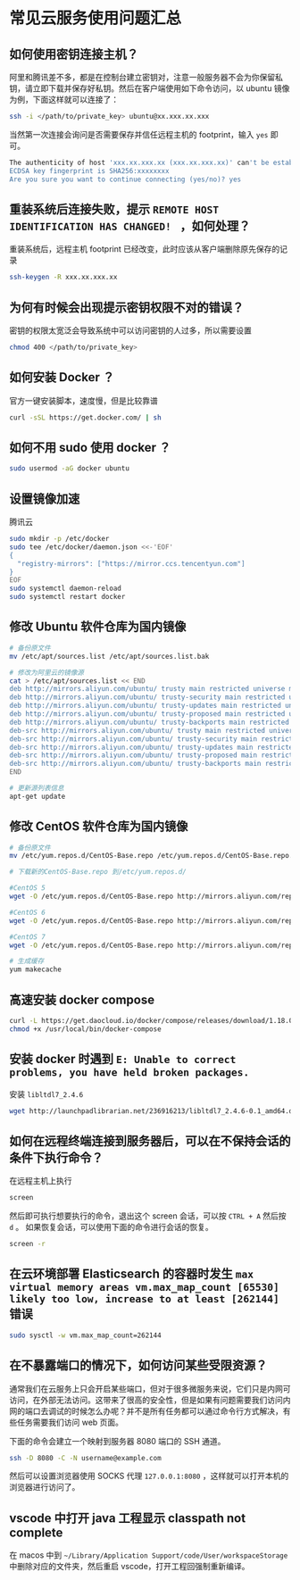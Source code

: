 # 常见云服务使用问题汇总

## 如何使用密钥连接主机？

阿里和腾讯差不多，都是在控制台建立密钥对，注意一般服务器不会为你保留私钥，请立即下载并保存好私钥。然后在客户端使用如下命令访问，以 ubuntu 镜像为例，下面这样就可以连接了：

```bash
ssh -i </path/to/private_key> ubuntu@xx.xxx.xx.xxx
```

当然第一次连接会询问是否需要保存并信任远程主机的 footprint，输入 `yes` 即可。

```bash
The authenticity of host 'xxx.xx.xxx.xx (xxx.xx.xxx.xx)' can't be established.
ECDSA key fingerprint is SHA256:xxxxxxxx
Are you sure you want to continue connecting (yes/no)? yes
```

## 重装系统后连接失败，提示 `REMOTE HOST IDENTIFICATION HAS CHANGED! ` ，如何处理？

重装系统后，远程主机 footprint 已经改变，此时应该从客户端删除原先保存的记录

```bash
ssh-keygen -R xxx.xx.xxx.xx
```

## 为何有时候会出现提示密钥权限不对的错误？

密钥的权限太宽泛会导致系统中可以访问密钥的人过多，所以需要设置

```bash
chmod 400 </path/to/private_key>
```

## 如何安装 Docker ？

官方一键安装脚本，速度慢，但是比较靠谱

```bash
curl -sSL https://get.docker.com/ | sh
```

## 如何不用 sudo 使用 docker ？

```bash
sudo usermod -aG docker ubuntu
```

## 设置镜像加速

腾讯云

```bash
sudo mkdir -p /etc/docker
sudo tee /etc/docker/daemon.json <<-'EOF'
{
  "registry-mirrors": ["https://mirror.ccs.tencentyun.com"]
}
EOF
sudo systemctl daemon-reload
sudo systemctl restart docker
```

## 修改 Ubuntu 软件仓库为国内镜像

```bash
# 备份原文件
mv /etc/apt/sources.list /etc/apt/sources.list.bak

# 修改为阿里云的镜像源
cat > /etc/apt/sources.list << END
deb http://mirrors.aliyun.com/ubuntu/ trusty main restricted universe multiverse
deb http://mirrors.aliyun.com/ubuntu/ trusty-security main restricted universe multiverse
deb http://mirrors.aliyun.com/ubuntu/ trusty-updates main restricted universe multiverse
deb http://mirrors.aliyun.com/ubuntu/ trusty-proposed main restricted universe multiverse
deb http://mirrors.aliyun.com/ubuntu/ trusty-backports main restricted universe multiverse
deb-src http://mirrors.aliyun.com/ubuntu/ trusty main restricted universe multiverse
deb-src http://mirrors.aliyun.com/ubuntu/ trusty-security main restricted universe multiverse
deb-src http://mirrors.aliyun.com/ubuntu/ trusty-updates main restricted universe multiverse
deb-src http://mirrors.aliyun.com/ubuntu/ trusty-proposed main restricted universe multiverse
deb-src http://mirrors.aliyun.com/ubuntu/ trusty-backports main restricted universe multiverse
END

# 更新源列表信息
apt-get update
```

## 修改 CentOS 软件仓库为国内镜像

```bash
# 备份原文件
mv /etc/yum.repos.d/CentOS-Base.repo /etc/yum.repos.d/CentOS-Base.repo.bak

# 下载新的CentOS-Base.repo 到/etc/yum.repos.d/

#CentOS 5
wget -O /etc/yum.repos.d/CentOS-Base.repo http://mirrors.aliyun.com/repo/Centos-5.repo

#CentOS 6
wget -O /etc/yum.repos.d/CentOS-Base.repo http://mirrors.aliyun.com/repo/Centos-6.repo

#CentOS 7
wget -O /etc/yum.repos.d/CentOS-Base.repo http://mirrors.aliyun.com/repo/Centos-7.repo

# 生成缓存
yum makecache
```

## 高速安装 docker compose

```bash
curl -L https://get.daocloud.io/docker/compose/releases/download/1.18.0/docker-compose-`uname -s`-`uname -m` > /usr/local/bin/docker-compose
chmod +x /usr/local/bin/docker-compose
```

## 安装 docker 时遇到 `E: Unable to correct problems, you have held broken packages.`

安装 `libltdl7_2.4.6`

```bash
wget http://launchpadlibrarian.net/236916213/libltdl7_2.4.6-0.1_amd64.deb
```

## 如何在远程终端连接到服务器后，可以在不保持会话的条件下执行命令？

在远程主机上执行

```bash
screen
```

然后即可执行想要执行的命令，退出这个 screen 会话，可以按 `CTRL + A` 然后按 `d` 。
如果恢复会话，可以使用下面的命令进行会话的恢复。

```bash
screen -r
```

## 在云环境部署 Elasticsearch 的容器时发生 `max virtual memory areas vm.max_map_count [65530] likely too low, increase to at least [262144]` 错误

```bash
sudo sysctl -w vm.max_map_count=262144
```

## 在不暴露端口的情况下，如何访问某些受限资源？

通常我们在云服务上只会开启某些端口，但对于很多微服务来说，它们只是内网可访问，在外部无法访问。这带来了很高的安全性，但是如果有问题需要我们访问内网的端口去调试的时候怎么办呢？并不是所有任务都可以通过命令行方式解决，有些任务需要我们访问 web 页面。

下面的命令会建立一个映射到服务器 8080 端口的 SSH 通道。

```bash
ssh -D 8080 -C -N username@example.com
```

然后可以设置浏览器使用 SOCKS 代理 `127.0.0.1:8080` ，这样就可以打开本机的浏览器进行访问了。

## vscode 中打开 java 工程显示 classpath not complete

在 macos 中到 `~/Library/Application Support/code/User/workspaceStorage` 中删除对应的文件夹，然后重启 vscode，打开工程回强制重新编译。
